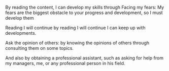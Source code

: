 By reading the content, I can develop my skills through
Facing my fears: My fears are the biggest obstacle to your progress and development, so I must develop them

Reading I will continue by reading I will continue I can keep up with developments.

Ask the opinion of others: by knowing the opinions of others through consulting them on some topics.

And also by obtaining a professional assistant, such as asking for help from my managers, me, or any professional person in his field.
